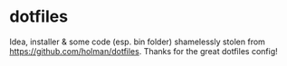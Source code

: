 dotfiles
========

Idea, installer & some code (esp. bin folder) shamelessly stolen from https://github.com/holman/dotfiles. Thanks for the great dotfiles config!
